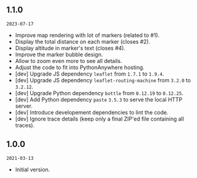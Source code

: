 ## 1.1.0

`2023-07-17`

- Improve map rendering with lot of markers (related to #1).
- Display the total distance on each marker (closes #2).
- Display altitude in marker's text (closes #4).
- Improve the marker bubble design.
- Allow to zoom even more to see all details.
- Adjust the code to fit into PythonAnywhere hosting.
- [dev] Upgrade JS dependency `leaflet` from `1.7.1` to `1.9.4`.
- [dev] Upgrade JS dependency `leaflet-routing-machine` from `3.2.0` to `3.2.12`.
- [dev] Upgrade Python dependency `bottle` from `0.12.19` to `0.12.25`.
- [dev] Add Python dependency `paste` `3.5.3` to serve the local HTTP server.
- [dev] Introduce developement dependencies to lint the code.
- [dev] Ignore trace details (keep only a final ZIP'ed file containing all traces).

## 1.0.0

`2021-03-13`

- Initial version.
